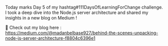  Today marks Day 5 of my hashtag#111DaysOfLearningForChange challenge.
 I took a deep dive into the Node.js server architecture and shared my insights in a new blog on Medium !

 🔗 Check out my blog here : https://medium.com/@madanbelbase927/behind-the-scenes-unpacking-node-js-server-architecture-f8804c6396e1
